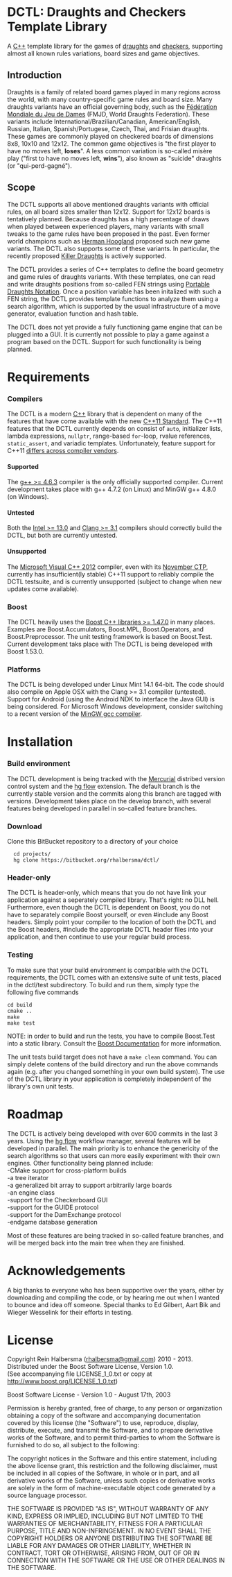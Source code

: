 DCTL: Draughts and Checkers Template Library
============================================

A [C++](http://isocpp.org) template library for the games of [draughts](http://en.wikipedia.org/wiki/Draughts) and [checkers](http://en.wikipedia.org/wiki/Checkers_(disambiguation)), supporting almost all known rules variations, board sizes and game objectives.

Introduction
------------

Draughts is a family of related board games played in many regions across the world, with many country-specific game rules and board size. Many draughts variants have an official governing body, such as the [Fédération Mondiale du Jeu de Dames](fmjd.org) (FMJD, World Draughts Federation). These variants include International/Brazilian/Canadian, American/English, Russian, Italian, Spanish/Portugese, Czech, Thai, and Frisian draughts. These games are commonly played on checkered boards of dimensions 8x8, 10x10 and 12x12. The common game objectives is "the first player to have no moves left, **loses**". A less common variation is so-called misère play ("first to have no moves left, **wins**"), also known as "suicide" draughts (or "qui-perd-gagné"). 

Scope
-----

The DCTL supports all above mentioned draughts variants with official rules, on all board sizes smaller than 12x12. Support for 12x12 boards is tentatively planned. Because draughts has a high percentage of draws when played between experienced players, many variants with small tweaks to the game rules have been proposed in the past. Even former world champions such as [Herman Hoogland](http://en.wikipedia.org/wiki/Herman_Hoogland) proposed such new game variants. The DCTL also supports some of these variants. In particular, the recently proposed [Killer Draughts](http://www.killerdraughts.org/) is actively supported.

The DCTL provides a series of C++ templates to define the board geometry and game rules of draughts variants. With these templates, one can read and write draughts positions from so-called FEN strings using [Portable Draughts Notation](http://www.10x10.dse.nl/pdn/introduction.html). Once a position variable has been initalized with such a FEN string, the DCTL provides template functions to analyze them using a search algorithm, which is supported by the usual infrastructure of a move generator, evaluation function and hash table.

The DCTL does not yet provide a fully functioning game engine that can be plugged into a GUI. It is currently not possible to play a game against a program based on the DCTL. Support for such functionality is being planned. 

Requirements
============

### Compilers

The DCTL is a modern [C++](http://isocpp.org) library that is dependent on many of the features that have come available with the new [C++11 Standard](http://www.open-std.org/jtc1/sc22/wg21/docs/papers/2012/n3376.pdf). The C++11 features that the DCTL currently depends on consist of `auto`, initializer lists, lambda expressions, `nullptr`, range-based `for`-loop, rvalue references, `static_assert`, and variadic templates. Unfortunately, feature support for C++11 [differs across compiler vendors](http://wiki.apache.org/stdcxx/C%2B%2B0xCompilerSupport). 

#### Supported

The [g++ >= 4.6.3](http://gcc.gnu.org/projects/cxx0x.html) compiler is the only officially supported compiler. Current development takes place with g++ 4.7.2 (on Linux) and MinGW g++ 4.8.0 (on Windows).

#### Untested

Both the [Intel >= 13.0](http://software.intel.com/en-us/articles/c0x-features-supported-by-intel-c-compiler) and [Clang >= 3.1](http://clang.llvm.org/cxx_status.html) compilers should correctly build the DCTL, but both are currently untested.

#### Unsupported

The [Microsoft Visual C++ 2012](http://msdn.microsoft.com/en-us/library/vstudio/hh567368.aspx) compiler, even with its [November CTP](http://blogs.msdn.com/b/vcblog/archive/2012/11/02/visual-c-c-11-and-the-future-of-c.aspx), currently has insufficient(ly stable) C++11 support to reliably compile the DCTL testsuite, and is currently unsupported (subject to change when new updates come available).

### Boost

The DCTL heavily uses the [Boost C++ libraries >= 1.47.0](www.boost.org) in many places. Examples are Boost.Accumulators, Boost.MPL, Boost.Operators, and Boost.Preprocessor. The unit testing framework is based on Boost.Test. Current development taks place with The DCTL is being developed with Boost 1.53.0.

### Platforms

The DCTL is being developed under Linux Mint 14.1 64-bit. The code should also compile on Apple OSX with the Clang >= 3.1 compiler (untested). Support for Android (using the Android NDK to interface the Java GUI) is being considered. For Microsoft Windows development, consider switching to a recent version of the [MinGW gcc compiler](http://nuwen.net/mingw.html).

Installation
============

### Build environment

The DCTL development is being tracked with the [Mercurial](http://hginit.com/) distribed version control system and the [hg flow](https://bitbucket.org/yujiewu/hgflow/wiki/Home) extension. The default branch is the currently stable version and the commits along this branch are tagged with versions. Development takes place on the develop branch, with several features being developed in parallel in so-called feature branches.

### Download

Clone this BitBucket repository to a directory of your choice

      cd projects/
      hg clone https://bitbucket.org/rhalbersma/dctl/

### Header-only

The DCTL is header-only, which means that you do not have link your application against a seperately compiled library. That's right: no DLL hell. Furthermore, even though the DCTL is dependent on Boost, you do not have to separately compile Boost yourself, or even #include any Boost headers. Simply point your compiler to the location of both the DCTL and the Boost headers, #include the appropriate DCTL header files into your application, and then continue to use your regular build process. 

### Testing

To make sure that your build environment is compatible with the DCTL requirements, the DCTL comes with an extensive suite of unit tests, placed in the dctl/test subdirectory. To build and run them, simply type the following five commands
    
    cd build
    cmake ..
    make
    make test

NOTE: in order to build and run the tests, you have to compile Boost.Test into a static library. Consult the [Boost Documentation](http://www.boost.org/doc/libs/1_53_0/more/getting_started/index.html) for more information.

The unit tests build target does not have a `make clean` command. You can simply delete contens of the build directory and run the above commands again (e.g. after you changed something in your own build system). The use of the DCTL library in your application is completely independent of the library's own unit tests.

Roadmap
=======

The DCTL is actively being developed with over 600 commits in the last 3 years. Using the [hg flow](https://bitbucket.org/yujiewu/hgflow/wiki/Home) workflow manager, several features will be developed in parallel. The main priority is to enhance the genericity of the search algorithms so that users can more easily experiment with their own engines. Other functionality being planned include:   
-CMake support for cross-platform builds   
-a tree iterator   
-a generalized bit array to support arbitrarily large boards   
-an engine class   
-support for the Checkerboard GUI   
-support for the GUIDE protocol   
-support for the DamExchange protocol  
-endgame database generation   

Most of these features are being tracked in so-called feature branches, and will be merged back into the main tree when they are finished.

Acknowledgements
================

A big thanks to everyone who has been supportive over the years, either by downloading and compiling the code, or by hearing me out when I wanted to bounce and idea off someone. Special thanks to Ed Gilbert, Aart Bik and Wieger Wesselink for their efforts in testing.

License
=======

Copyright Rein Halbersma (rhalbersma@gmail.com) 2010 - 2013.   
Distributed under the Boost Software License, Version 1.0.   
(See accompanying file LICENSE_1_0.txt or copy at http://www.boost.org/LICENSE_1_0.txt)
	
Boost Software License - Version 1.0 - August 17th, 2003

Permission is hereby granted, free of charge, to any person or organization
obtaining a copy of the software and accompanying documentation covered by
this license (the "Software") to use, reproduce, display, distribute,
execute, and transmit the Software, and to prepare derivative works of the
Software, and to permit third-parties to whom the Software is furnished to
do so, all subject to the following:

The copyright notices in the Software and this entire statement, including
the above license grant, this restriction and the following disclaimer,
must be included in all copies of the Software, in whole or in part, and
all derivative works of the Software, unless such copies or derivative
works are solely in the form of machine-executable object code generated by
a source language processor.

THE SOFTWARE IS PROVIDED "AS IS", WITHOUT WARRANTY OF ANY KIND, EXPRESS OR
IMPLIED, INCLUDING BUT NOT LIMITED TO THE WARRANTIES OF MERCHANTABILITY,
FITNESS FOR A PARTICULAR PURPOSE, TITLE AND NON-INFRINGEMENT. IN NO EVENT
SHALL THE COPYRIGHT HOLDERS OR ANYONE DISTRIBUTING THE SOFTWARE BE LIABLE
FOR ANY DAMAGES OR OTHER LIABILITY, WHETHER IN CONTRACT, TORT OR OTHERWISE,
ARISING FROM, OUT OF OR IN CONNECTION WITH THE SOFTWARE OR THE USE OR OTHER
DEALINGS IN THE SOFTWARE.